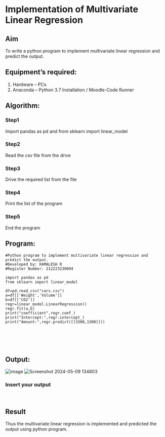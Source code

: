 # Implementation of Multivariate Linear Regression
## Aim
To write a python program to implement multivariate linear regression and predict the output.
## Equipment’s required:
1.	Hardware – PCs
2.	Anaconda – Python 3.7 Installation / Moodle-Code Runner
## Algorithm:
### Step1
Import pandas as pd and from sklearn import linear_model

### Step2
Read the csv file from the drive

### Step3
Drive the required list from the file

### Step4
Print the list of the program

### Step5
End the program

## Program:
```
#Python program to implement multivariate linear regression and predict the output.
#Developed by: KAMALESH R
#Register Number: 212223230094

import pandas as pd
from sklearn import linear_model

df=pd.read_csv("cars.csv")
a=df[['Weight','Volume']]
b=df[['CO2']]
regr=linear_model.LinearRegression()
regr.fit(a,b)
print("coefficient",regr.coef_)
print("Intercept:",regr.intercept_)
print("Amount:",regr.predict([[3300,1300]]))






```
## Output:
![image](https://github.com/KAMALESHNITHYA/Multivariate-Linear-Regression/assets/145743119/b4191d2d-313e-4eb7-945a-0a46030e35c6)
![Screenshot 2024-05-09 134803](https://github.com/KAMALESHNITHYA/Multivariate-Linear-Regression/assets/145743119/bb03642c-3dc9-47e6-b2ee-e9291962c440)

### Insert your output

<br>

## Result
Thus the multivariate linear regression is implemented and predicted the output using python program.
